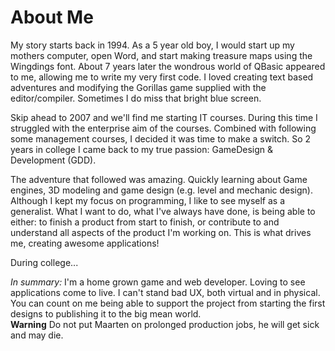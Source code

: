 # About Me

My story starts back in 1994. As a 5 year old boy, I would start up my mothers
computer, open Word, and start making treasure maps using the Wingdings font.
About 7 years later the wondrous world of QBasic appeared to me, allowing me to
write my very first code. I loved creating text based adventures and modifying
the Gorillas game supplied with the editor/compiler. Sometimes I do miss that
bright blue screen.

Skip ahead to 2007 and we'll find me starting IT courses. During this time I
struggled with the enterprise aim of the courses. Combined with following
some management courses, I decided it was time to make a switch. So 2 years in
college I came back to my true passion: GameDesign & Development (GDD).

The adventure that followed was amazing. Quickly learning about Game engines,
3D modeling and game design (e.g. level and mechanic design). Although I kept my
focus on programming, I like to see myself as a generalist. What I want to do,
what I've always have done, is being able to either: to finish a product from
start to finish, or contribute to and understand all aspects of the product I'm
working on. This is what drives me, creating awesome applications!

During college...

*In summary:* I'm a home grown game and web developer. Loving to see
applications come to live. I can't stand bad UX, both virtual and in physical.
You can count on me being able to support the project from starting the first
designs to publishing it to the big mean world.  
**Warning** Do not put Maarten on prolonged production jobs, he will get sick and
may die.
